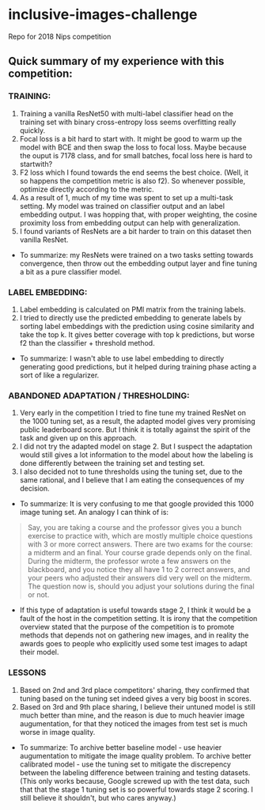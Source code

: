 # inclusive-images-challenge
Repo for 2018 Nips competition  

## Quick summary of my experience with this competition: 

### TRAINING: 
1. Training a vanilla ResNet50 with multi-label classifier head on the training set with binary cross-entropy loss seems overfitting really quickly. 
2. Focal loss is a bit hard to start with. It might be good to warm up the model with BCE and then swap the loss to focal loss. Maybe because the ouput is 7178 class, and for small batches, focal loss here is hard to startwith?
3. F2 loss which I found towards the end seems the best choice. (Well, it so happens the competition metric is also f2). So whenever possible, optimize directly according to the metric. 
4. As a result of 1, much of my time was spent to set up a multi-task setting. My model was trained on classifier output and an label embedding output. I was hopping that, with proper weighting, the cosine proximity loss from embedding output can help with generalization. 
5. I found variants of ResNets are a bit harder to train on this dataset then vanilla ResNet.   
+ To summarize: my ResNets were trained on a two tasks setting towards convergence, then throw out the embedding output layer and fine tuning a bit as a pure classifier model.  

### LABEL EMBEDDING: 
1. Label embedding is calculated on PMI matrix from the training labels.  
2. I tried to directly use the predicted embedding to generate labels by sorting label embeddings with the prediction using cosine similarity and take the top k. It gives better coverage with top k predictions, but worse f2 than the classifier + threshold method. 
+ To summarize: I wasn't able to use label embedding to directly generating good predictions, but it helped during training phase acting a sort of like a regularizer. 

### ABANDONED ADAPTATION / THRESHOLDING: 
1. Very early in the competition I tried to fine tune my trained ResNet on the 1000 tuning set, as a result, the adapted model gives very promising public leaderboard score. But I think it is totally against the spirit of the task and given up on this approach. 
2. I did not try the adapted model on stage 2. But I suspect the adaptation would still gives a lot information to the model about how the labeling is done differently between the training set and testing set.  
3. I also decided not to tune thresholds using the tuning set, due to the same rational, and I believe that I am eating the consequences of my decision.  
+ To summarize: It is very confusing to me that google provided this 1000 image tuning set. An analogy I can think of is: 
> Say, you are taking a course and the professor gives you a bunch exercise to practice with, which are mostly multiple choice questions with 3 or more correct answers. There are two exams for the course: a midterm and an final. Your course grade depends only on the final. During the midterm, the professor wrote a few answers on the blackboard, and you notice they all have 1 to 2 correct answers, and your peers who adjusted their answers did very well on the midterm. The question now is, should you adjust your solutions during the final or not.   

+ If this type of adaptation is useful towards stage 2, I think it would be a fault of the host in the competition setting. It is irony that the competition overview stated that the purpose of the competition is to promote methods that depends not on gathering new images, and in reality the awards goes to people who explicitly used some test images to adapt their model. 

### LESSONS
1. Based on 2nd and 3rd place competitors' sharing, they confirmed that tuning based on the tuning set indeed gives a very big boost in scores.  
2. Based on 3rd and 9th place sharing, I believe their untuned model is still much better than mine, and the reason is due to much heavier image augumentation, for that they noticed the images from test set is much worse in image quality.  
+ To summarize: To archive better baseline model - use heavier augumentation to mitigate the image quality problem. To archive better calibrated model - use the tuning set to mitigate the discrepency between the labeling difference between training and testing datasets. (This only works because, Google screwed up with the test data, such that that the stage 1 tuning set is so powerful towards stage 2 scoring. I still believe it shouldn't, but who cares anyway.)  
